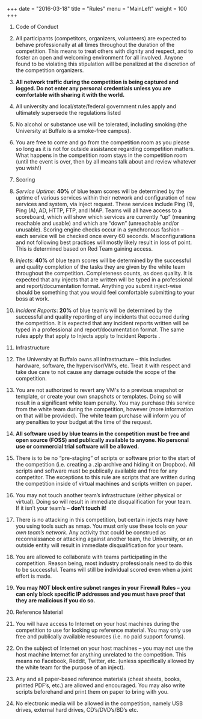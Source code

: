 +++
date = "2016-03-18"
title = "Rules"
menu = "MainLeft"
weight = 100
+++

1. Code of Conduct
  1. All participants (competitors, organizers, volunteers) are expected to behave
professionally at all times throughout the duration of the competition. This means
to treat others with dignity and respect, and to foster an open and welcoming
environment for all involved. Anyone found to be violating this stipulation will be
penalized at the discretion of the competition organizers.

  2. **All network traffic during the competition is being captured and logged.
  Do not enter any personal credentials unless you are comfortable with sharing it with the world.**

  3. All university and local/state/federal government rules apply and ultimately
supersede the regulations listed

  4. No alcohol or substance use will be tolerated, including smoking (the University at
Buffalo is a smoke-free campus).

  5. You are free to come and go from the competition room as you please so long as it is
not for outside assistance regarding competition matters. What happens in the
competition room stays in the competition room (until the event is over, then by all
means talk about and review whatever you wish!)

2. Scoring
  1. _Service Uptime_: **40%** of blue team scores will be determined by the uptime of various services within their network and configuration of new services and system, via inject request. These services include Ping (1), Ping (A), AD, HTTP, FTP, and IMAP. ​Teams will all have access to a scoreboard, which will show which services are currently “up” (meaning reachable and usable) and which are “down” (unreachable and/or unusable). Scoring engine checks occur in a synchronous fashion – each service will be checked once every 60 seconds. Misconfigurations and not following best practices will mostly likely result in loss of point. This is determined based on Red Team gaining access.

  2. _Injects_: **40%** of blue team scores will be determined by the successful and quality completion of the tasks they are given by the white team throughout the competition. Completeness counts, as does quality. It is expected that any injects that are written will be typed in a professional and report/documentation format. Anything you submit inject-wise should be something that you would feel comfortable submitting to your boss at work.

  3. _Incident Reports_: **20%** of blue team’s will be determined by the successful and quality reporting of any incidents that occurred during the competition.  It is expected that any incident reports written will be typed in a professional and report/documentation format.  The same rules apply that apply to Injects apply to Incident Reports .

3. Infrastructure
  1. The University at Buffalo owns all infrastructure – this includes hardware, software,
the hypervisor/VM’s, etc. Treat it with respect and take due care to not cause any
damage outside the scope of the competition.

  2. You are not authorized to revert any VM's to a previous snapshot or template, or
create your own snapshots or templates. Doing so will result in a significant white
team penalty. You may purchase this service from the white team during the
competition, however (more information on that will be provided). The white team
purchase will inform you of any penalties to your budget at the time of the request.

  3. **All software used by blue teams in the competition must be free and open
source (FOSS) and publically available to anyone. No personal use or
commercial trial software will be allowed.**

  4. There is to be no “pre-staging” of scripts or software prior to the start of the
competition (i.e. creating a .zip archive and hiding it on Dropbox). All scripts and
software must be publically available and free for any competitor. The exceptions to
this rule are scripts that are written during the competition inside of virtual
machines and scripts written on paper.

  5. You may not touch another team’s infrastructure (either physical or virtual). Doing
so will result in immediate disqualification for your team. If it isn’t your team’s –
**don’t touch it**!

  6. There is no attacking in this competition, but certain injects may have you using
tools such as nmap. You must only use these tools on _your own team’s network_. Any
activity that could be construed as reconnaissance or attacking against another
team, the University, or an outside entity will result in immediate disqualification
for your team.

  7. You are allowed to collaborate with teams participating in the competition. Reason
being, most industry professionals need to do this to be successful. Teams will still
be individual scored even when a joint effort is made.

  8. **You may NOT block entire subnet ranges in your Firewall Rules – you can
only block specific IP addresses and you must have proof that they are malicious if you do
so.**

4. Reference Material
  1. You will have access to Internet on your host machines during the competition to
use for looking up reference material. You may only use free and publically
available resources (i.e. no paid support forums).

  2. On the subject of Internet on your host machines – you may not use the host
machine Internet for anything unrelated to the competition. This means no
Facebook, Reddit, Twitter, etc. (unless specifically allowed by the white team for the
purpose of an inject).

  3. Any and all paper-based reference materials (cheat sheets, books, printed PDF’s,
etc.) are allowed and encouraged. You may also write scripts beforehand and print
them on paper to bring with you.

  4. No electronic media will be allowed in the competition, namely USB drives, external
hard drives, CD’s/DVD’s/BD’s etc.